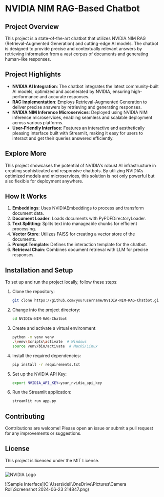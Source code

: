 # NVIDIA NIM RAG-Based Chatbot

## Project Overview

This project is a state-of-the-art chatbot that utilizes NVIDIA NIM RAG (Retrieval-Augmented Generation) and cutting-edge AI models. The chatbot is designed to provide precise and contextually relevant answers by retrieving information from a vast corpus of documents and generating human-like responses.

## Project Highlights

- **NVIDIA AI Integration**: The chatbot integrates the latest community-built AI models, optimized and accelerated by NVIDIA, ensuring high-performance and accurate responses.
- **RAG Implementation**: Employs Retrieval-Augmented Generation to deliver precise answers by retrieving and generating responses.
- **NVIDIA NIM Inference Microservices**: Deployed using NVIDIA NIM inference microservices, enabling seamless and scalable deployment across various platforms.
- **User-Friendly Interface**: Features an interactive and aesthetically pleasing interface built with Streamlit, making it easy for users to interact and get their queries answered efficiently.

## Explore More

This project showcases the potential of NVIDIA's robust AI infrastructure in creating sophisticated and responsive chatbots. By utilizing NVIDIA’s optimized models and microservices, this solution is not only powerful but also flexible for deployment anywhere.

## How It Works

1. **Embeddings**: Uses NVIDIAEmbeddings to process and transform document data.
2. **Document Loader**: Loads documents with PyPDFDirectoryLoader.
3. **Text Splitting**: Splits text into manageable chunks for efficient processing.
4. **Vector Store**: Utilizes FAISS for creating a vector store of the documents.
5. **Prompt Template**: Defines the interaction template for the chatbot.
6. **Retrieval Chain**: Combines document retrieval with LLM for precise responses.

## Installation and Setup

To set up and run the project locally, follow these steps:

1. Clone the repository:

    ```sh
    git clone https://github.com/yourusername/NVIDIA-NIM-RAG-Chatbot.git
    ```

2. Change into the project directory:

    ```sh
    cd NVIDIA-NIM-RAG-Chatbot
    ```

3. Create and activate a virtual environment:

    ```sh
    python -m venv venv
    .\venv\Scripts\activate  # Windows
    source venv/bin/activate  # MacOS/Linux
    ```

4. Install the required dependencies:

    ```sh
    pip install -r requirements.txt
    ```

5. Set up the NVIDIA API Key:

    ```sh
    export NVIDIA_API_KEY=your_nvidia_api_key
    ```

6. Run the Streamlit application:

    ```sh
    streamlit run app.py
    ```

## Contributing

Contributions are welcome! Please open an issue or submit a pull request for any improvements or suggestions.

## License

This project is licensed under the MIT License.

---

![NVIDIA Logo](https://www.nvidia.com/etc/clientlibs/nvidia/clientlibs/clientlib-site/resources/images/nvidia-logo.png)

![Sample Interface](C:\Users\dell\OneDrive\Pictures\Camera Roll\Screenshot 2024-06-23 214847.png)
